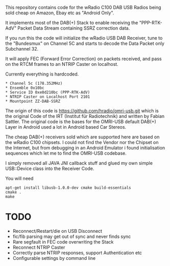 
This repository contains code for the wRadio C100 DAB USB Radios 
being sold cheap on Amazon, Ebay etc as "Android Only".

It implements most of the DAB(+) Stack to enable receiving the
"PPP-RTK-AdV" Packet Data Stream containing SSRZ correction data.

If you run this the code will initialize the wRadio USB DAB Receiver,
tune to the "Bundesmux" on Channel 5C and starts to decode the Data Packet
only Subchannel 32.

It will apply FEC (Forward Error Correction) on packets received, and pass
on the RTCM frames to an NTRIP Caster on localhost. 

Currently everything is hardcoded.

    * Channel 5c (178.352MHz)
    * Ensemble 0x10bc
    * Service ID 0xe0d210bc (PPP-RTK-AdV)
    * NTRIP Caster on Localhost Port 2101
    * Mountpoint ZZ-DAB-SSRZ

The origin of this code is https://github.com/hradio/omri-usb.git which is 
the original Code of the IRT (Institut für Radiotechnik) and written
by Fabian Sattler. The original code is the bases for the OMRI-USB
default DAB(+) Layer in Android used a lot in Android based Car Stereos.

The cheap DAB(+) receivers sold which are supported here are based on
the wRadio C100 chipsets. I could not find the Vendor nor the Chipset
on the Internet, but from debugging in an Android Emulator i found
initialisation sequences which let me to find the OMRI-USB codebase.

I simply removed all JAVA JNI callback stuff and glued my own simple USB::Device
class into the Receiver Code.

You will need

    apt-get install libusb-1.0.0-dev cmake build-essentials
    cmake .
    make


TODO
====

* Reconnect/Restart/die on USB Disconnect
* fic/fib parsing may get out of sync and never finds sync
* Rare segfault in FEC code overwriting the Stack
* Reconnect NTRIP Caster
* Correctly parse NTRIP responses, support Authentication etc
* Configurable settings by command line

